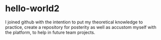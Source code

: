 # hello-world2
I joined github with the intention to put my theoretical knowledge to practice, create a repository for posterity as well as accustom myself with the platform, to help in future team projects.
